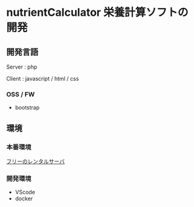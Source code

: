 # nutrientCalculator  栄養計算ソフトの開発

## 開発言語

Server : php

Client : javascript / html / css

### OSS / FW

- bootstrap

## 環境

### 本番環境

<a href="https://www.xfree.ne.jp/server/dynamic.php" target="_blank">フリーのレンタルサーバ</a>	

### 開発環境

- VScode
- docker
